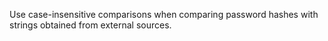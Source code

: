 Use case-insensitive comparisons when comparing password hashes with strings obtained from external sources.

